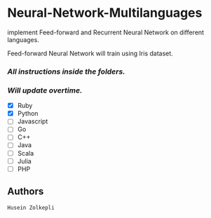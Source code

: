 # Neural-Network-Multilanguages
implement Feed-forward and Recurrent Neural Network on different languages.

Feed-forward Neural Network will train using Iris dataset.

### *All instructions inside the folders.*
### *Will update overtime.*

- [x] Ruby
- [x] Python
- [ ] Javascript
- [ ] Go
- [ ] C++
- [ ] Java
- [ ] Scala
- [ ] Julia
- [ ] PHP

## Authors
```text
Husein Zolkepli
```
